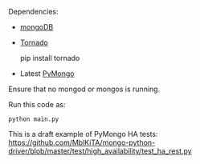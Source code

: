 Dependencies:

* [mongoDB](http://www.mongodb.org/)
* [Tornado](http://www.tornadoweb.org/)

    pip install tornado

* Latest [PyMongo](https://github.com/mongodb/mongo-python-driver)

Ensure that no mongod or mongos is running.

Run this code as:

    python main.py

This is a draft example of PyMongo HA tests:<br>
https://github.com/MblKiTA/mongo-python-driver/blob/master/test/high_availability/test_ha_rest.py
